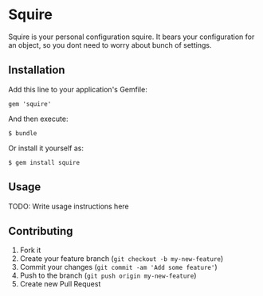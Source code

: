 # Squire

Squire is your personal configuration squire. It bears your configuration for an object, so you dont need to worry about bunch of settings.

## Installation

Add this line to your application's Gemfile:

    gem 'squire'

And then execute:

    $ bundle

Or install it yourself as:

    $ gem install squire

## Usage

TODO: Write usage instructions here

## Contributing

1. Fork it
2. Create your feature branch (`git checkout -b my-new-feature`)
3. Commit your changes (`git commit -am 'Add some feature'`)
4. Push to the branch (`git push origin my-new-feature`)
5. Create new Pull Request
